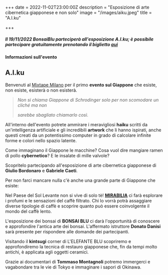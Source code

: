 +++
date = 2022-11-02T23:00:00Z
description = "Esposizione di arte cibernetica giapponese e non solo"
image = "/images/aiku.jpeg"
title = "A.I.ku"

+++
##### Il 19/11/2022 BonsaiBlu parteciperà all'esposizione A.I.ku; è possibile partecipare gratuitamente prenotando il biglietto [qui](https://bit.ly/AIku-19Novembre2022 "Biglietti A.I.ku")

##### 

**Informazioni sull'evento**

## **A.I.ku**

Benvenuti al [Mixtape Milano](https://www.mixtapemilano.it/ "Mixtape Milano") per il primo **evento sul Giappone** che esiste, non esiste, esisterà o non esisterà.

> _Non si chiama Giappone di Schrodinger solo per non scomodare un cliché ma non_
>
> _sarebbe sbagliato chiamarlo così._

All'interno dell'evento potrete ammirare i meravigliosi **haiku** scritti da un'intelligenza artificiale e gli incredibili **artwork** che li hanno ispirati, anche questi creati da un  potentissimo computer in grado di calcolare infinite forme e colori nello spazio latente.

Come immaginano il Giappone le macchine? Cosa vuol dire mangiare ramen di pollo **cybernetico**? E le insalate di mille valvole?

Scopritelo partecipando all'esposizione di arte cibernetica giapponese di **Giulio Bordonaro** e **Gabriele Caeti**.

Per non farci mancare nulla c'è anche una grande parte di Giappone che esiste:

Nel Paese del Sol Levante non si vive di solo tè! [**MIRABILIA**](https://www.mirabilia.coffee/ "Mirabilia Cofee") ci farà esplorare i profumi e le sensazioni del caffè filtrato. Chi lo vorrà potrà assaggiare diverse tipologie di caffè e scoprire quanto può essere coinvolgente il mondo del caffè lento.

L'esposizione dei bonsai di **BONSAI BLU** ci darà l'opportunità di conoscere e approfondire l'antica arte dei bonsai. L'affermato istruttore **Donato Danisi** sarà presente per rispondere alle domande dei partecipanti.

Visitando il **kintsugi** corner di L'ELEFANTE BLU scopriremo e approfondiremo la tecnica di restauro giapponese che, fin da tempi molto antichi, è applicata agli oggetti ceramici.

Grazie ai documentari di **Tommaso Montagnoli** potremo immergerci e vagabondare tra le vie di Tokyo e immaginare i sapori di Okinawa.